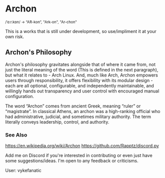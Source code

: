 # Archon
<sup>/ˈɑːr.kɒn/ -> “AR-kon”, "Ark-on", "Ar-chon"</sup>

This is a works that is still under development, so use/impliment it at your own risk.

## Archon's Philosophy
Archon's philosophy gravitates alongside that of where it came from, not just the literal meaning of the word (This is defined in the next paragraph), but what it relates to - Arch Linux. And, much like Arch, Archon empowers users through responsibility, it offers flexibility with its modular design - each are all optional, configurable, and independently maintainable, and willingly hands out transparency and user control with encouraged manual configuration.

The word “Archon” comes from ancient Greek, meaning “ruler” or “magistrate”. In classical Athens, an archon was a high-ranking official who had administrative, judicial, and sometimes military authority. The term literally conveys leadership, control, and authority.

### See Also
https://en.wikipedia.org/wiki/Archon
https://github.com/Rapptz/discord.py

Add me on Discord if you're interested in contributing or even just have some suggestions/ideas. I'm open to any feedback or criticisms.

User: vykefanatic
